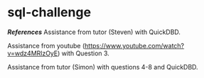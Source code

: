 # sql-challenge
***References***
Assistance from tutor (Steven) with QuickDBD.

Assistance from youtube (https://www.youtube.com/watch?v=wdz4MRlzOyE) with Question 3.

Assistance from tutor (Simon) with questions 4-8 and QuickDBD.